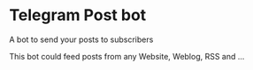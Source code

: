 # Telegram Post bot
A bot to send your posts to subscribers

This bot could feed posts from any Website, Weblog, RSS and ...
